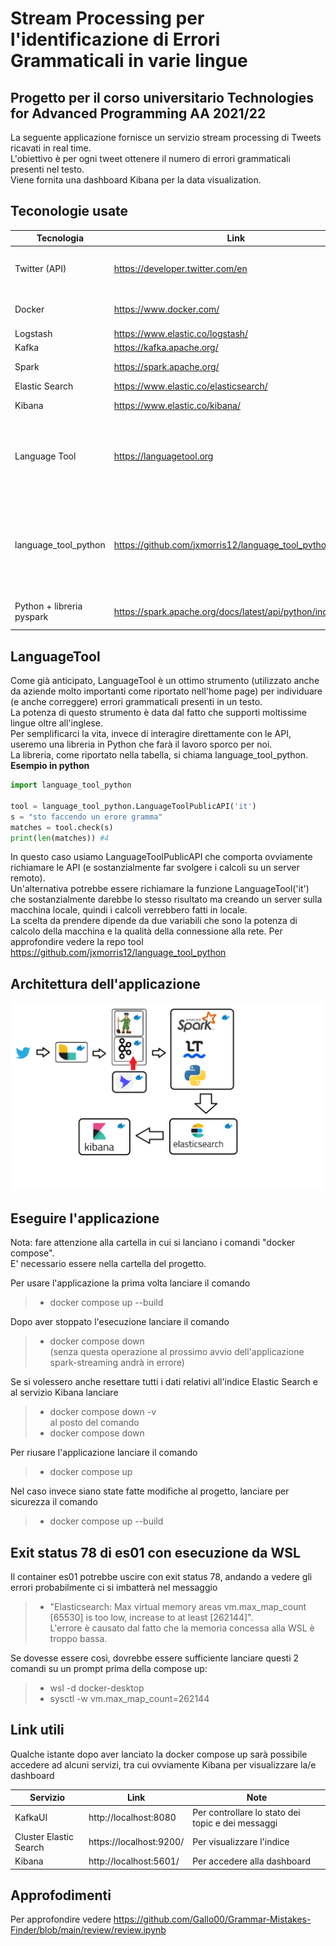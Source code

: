 # Stream Processing per l'identificazione di Errori Grammaticali in varie lingue
## Progetto per il corso universitario Technologies for Advanced Programming AA 2021/22
La seguente applicazione fornisce un servizio stream processing di Tweets ricavati in real time. <br>
L'obiettivo è per ogni tweet ottenere il numero di errori grammaticali presenti nel testo. <br>
Viene fornita una dashboard Kibana per la data visualization. <br>

## Teconologie usate

|Tecnologia              | Link                                 | Note                                      |
|------------------------|--------------------------------------|-------------------------------------------|
|Twitter (API)           |https://developer.twitter.com/en      | E' necessario creare un account developer |
|Docker                  |https://www.docker.com/               | Serve per containerizzare i servizi       |
|Logstash                |https://www.elastic.co/logstash/      | Data Ingestion                            |
|Kafka                   |https://kafka.apache.org/             | Data streaming                            |
|Spark                   |https://spark.apache.org/             | Data Processing                           | 
|Elastic Search          |https://www.elastic.co/elasticsearch/ | Data Indexing                             |
|Kibana                  |https://www.elastic.co/kibana/        | Data Visualization                        |
|Language Tool           |https://languagetool.org              | Servizio che dato un testo in una certa lingua ne corregge gli errori grammaticali                     |
|language_tool_python                  |https://github.com/jxmorris12/language_tool_python/ | Wrapper in python che mette a disposizione una libreria ad alto livello per richiamare le API di Language Tool                       |
|Python + libreria pyspark|https://spark.apache.org/docs/latest/api/python/index.html      |Libreria python per manovrare il cluster Spark                    |
## LanguageTool
Come già anticipato, LanguageTool è un ottimo strumento (utilizzato anche da aziende molto importanti come riportato nell'home page) per individuare (e anche correggere) errori grammaticali presenti in un testo. <br>
La potenza di questo strumento è data dal fatto che supporti moltissime lingue oltre all'inglese. <br>
Per semplificarci la vita, invece di interagire direttamente con le API, useremo una libreria in Python che farà il lavoro sporco per noi. <br>
La libreria, come riportato nella tabella, si chiama language_tool_python. <br>
**Esempio in python** 
```python
import language_tool_python

tool = language_tool_python.LanguageToolPublicAPI('it')
s = "sto faccendo un erore gramma"
matches = tool.check(s)
print(len(matches)) #4
```
In questo caso usiamo LanguageToolPublicAPI che comporta ovviamente richiamare le API (e sostanzialmente far svolgere i calcoli su un server remoto). <br>
Un'alternativa potrebbe essere richiamare la funzione LanguageTool('it') che sostanzialmente darebbe lo stesso risultato ma creando un server sulla macchina locale, quindi i calcoli verrebbero fatti in locale. <br>
La scelta da prendere dipende da due variabili che sono la potenza di calcolo della macchina e la qualità della connessione alla rete. Per approfondire vedere la repo tool https://github.com/jxmorris12/language_tool_python <br>

## Architettura dell'applicazione
![Pipeline](/review/img/pipeline.png?raw=true "Architettura dell'applicazione")

## Eseguire l'applicazione 

Nota: fare attenzione alla cartella in cui si lanciano i comandi "docker compose".<br>
E' necessario essere nella cartella del progetto.<br>

Per usare l'applicazione la prima volta lanciare il comando <br>
>- docker compose up --build <br>

Dopo aver stoppato l'esecuzione lanciare il comando <br>
>- docker compose down <br>
(senza questa operazione al prossimo avvio dell'applicazione spark-streaming andrà in errore) <br>

Se si volessero anche resettare tutti i dati relativi all'indice Elastic Search e al servizio Kibana lanciare <br>
>- docker compose down -v <br>
al posto del comando <br>
>- docker compose down <br>

Per riusare l'applicazione lanciare il comando <br>
>- docker compose up <br>

Nel caso invece siano state fatte modifiche al progetto, lanciare per sicurezza il comando
>- docker compose up --build <br>

## Exit status 78 di es01 con esecuzione da WSL
Il container es01 potrebbe uscire con exit status 78, andando a vedere gli errori probabilmente ci si imbatterà nel messaggio <br>
>- "Elasticsearch: Max virtual memory areas vm.max_map_count [65530] is too low, increase to at least [262144]". <br>
L'errore è causato dal fatto che la memoria concessa alla WSL è troppo bassa. <br>

Se dovesse essere così, dovrebbe essere sufficiente lanciare questi 2 comandi su un prompt prima della compose up: <br>
>- wsl -d docker-desktop
>- sysctl -w vm.max_map_count=262144

## Link utili
Qualche istante dopo aver lanciato la docker compose up sarà possibile accedere ad alcuni servizi, tra cui ovviamente Kibana per visualizzare la/e dashboard 

|Servizio                | Link                   | Note                                              |
|------------------------|------------------------|---------------------------------------------------|
|KafkaUI                 |http://localhost:8080   | Per controllare lo stato dei topic e dei messaggi |
|Cluster Elastic Search  |https://localhost:9200/ | Per visualizzare l'indice                         |
|Kibana                  |http://localhost:5601/  | Per accedere alla dashboard                       |

## Approfodimenti
Per approfondire vedere https://github.com/Gallo00/Grammar-Mistakes-Finder/blob/main/review/review.ipynb
